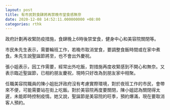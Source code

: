 ```yaml
---
layout: post
title: 有市民對食肆將再禁晚市堂食感無奈
date: 2020-12-08 14:52:11.000000000 +08:00
categories: rthk
---
```


政府計劃再收緊防疫措施，食肆晚上6時後禁堂食，健身中心和美容院關閉等。

市民朱先生表示，需要輪班工作，若晚市取消堂食，要調整食飯時間或在家中煮食。朱先生說聖誕節將至，也不會出外慶祝。

張小姐表示，因工作需要，經常出外吃飯，對措施再度收緊感到不開心和無奈。又表示臨近聖誕節，已相約朋友慶祝，現時只好改為到朋友家中相聚。

任職美容院職員的陳小姐批評政府沒有考慮實際環境，對於夜班工作的市民，會帶來不便，可能需要站在街上吃飯。對於美容院再度要關閉，陳小姐認為關閉得太遲，未能即時控制疫情。她又說，聖誕節是美容院的旺季，預約爆滿，現在要取消客人預約。
